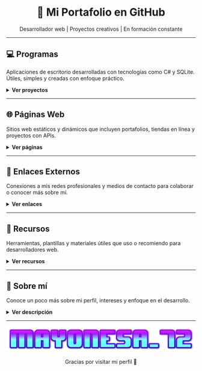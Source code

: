 <h1 align="center">🚀 Mi Portafolio en GitHub</h1>
<p align="center">Desarrollador web | Proyectos creativos | En formación constante</p>

---

## 💻 Programas  
Aplicaciones de escritorio desarrolladas con tecnologías como C# y SQLite. Útiles, simples y creadas con enfoque práctico.

<details>
  <summary><strong>Ver proyectos</strong></summary>

  - 📥 <a href="https://github.com/Mayonesa7272/CleanRush" target="_blank">CleanRush</a>
</details>

---

## 🌐 Páginas Web  
Sitios web estáticos y dinámicos que incluyen portafolios, tiendas en línea y proyectos con APIs.

<details>
  <summary><strong>Ver páginas</strong></summary>

  <br/>

  <details>
    <summary><strong>📥 Descarga de archivos</strong></summary>

    <br/>
    Sitios donde puedes buscar y descargar archivos de todo tipo, como torrents o archivos históricos.

    - **[Idope](https://idope.se/)**: Buscador de torrents simple y sin publicidad invasiva.
    - **[Nyaa](https://nyaa.si/)**: Plataforma para contenido asiático, anime y más.
    - **[Internet Archive](https://archive.org/)**: Biblioteca digital gratuita de libros, películas, software y más.
  </details>

  <br/>

  <details>
    <summary><strong>🌦️ Clima y datos meteorológicos</strong></summary>

    <br/>
    Aplicaciones web que muestran información del clima actual y pronósticos.

    - **[Weather.com](https://weather.com)**: Información detallada del clima en todo el mundo.
    - **[Windy](https://www.windy.com)**: Visualizaciones interactivas del clima y el viento.
    - **[Meteoblue](https://www.meteoblue.com)**: Mapas, gráficos y datos meteorológicos profesionales.
  </details>

  <br/>

  <details>
    <summary><strong>🛒 Tiendas y comercio</strong></summary>

    <br/>
    Ejemplos de páginas web de tiendas creadas como parte de proyectos personales o de práctica.

    - **[Tienda Online 1](https://proyecto-tienda.github.io)**: Tienda con catálogo y carrito de compras simulado.
    - **[Demo Shop](https://demoshop.github.io)**: Diseño responsive con filtros y búsqueda.
    - **[Mini Store](https://ministore.github.io)**: Tienda simple con sección de contacto.
  </details>

</details>



---

## 🔗 Enlaces Externos  
Conexiones a mis redes profesionales y medios de contacto para colaborar o conocer más sobre mí.

<details>
  <summary><strong>Ver enlaces</strong></summary>

  - [GitHub](https://github.com/tuusuario)
  - [LinkedIn](https://linkedin.com/in/tuusuario)
  - [Correo](mailto:tuemail@ejemplo.com)
</details>

---

## 📁 Recursos  
Herramientas, plantillas y materiales útiles que uso o recomiendo para desarrolladores web.

<details>
  <summary><strong>Ver recursos</strong></summary>

  - Plantillas HTML gratuitas  
  - Bibliotecas de iconos  
  - Cursos y tutoriales online
</details>

---

## 📜 Sobre mí  
Conoce un poco más sobre mi perfil, intereses y enfoque en el desarrollo.

<details>
  <summary><strong>Ver descripción</strong></summary>

  Soy un apasionado del desarrollo web y la programación creativa. Me encanta crear soluciones útiles y aprender nuevas tecnologías. Siempre buscando colaborar en proyectos interesantes.
</details>

---

<p align="center">
  <img src="https://github.com/Mayonesa7272/Principal/blob/4e88cd53b4b455868e62b7585c2e703674003102/Source/cooltext471920183441659.png" />
</p>

<p align="center">Gracias por visitar mi perfil 🙌</p>
